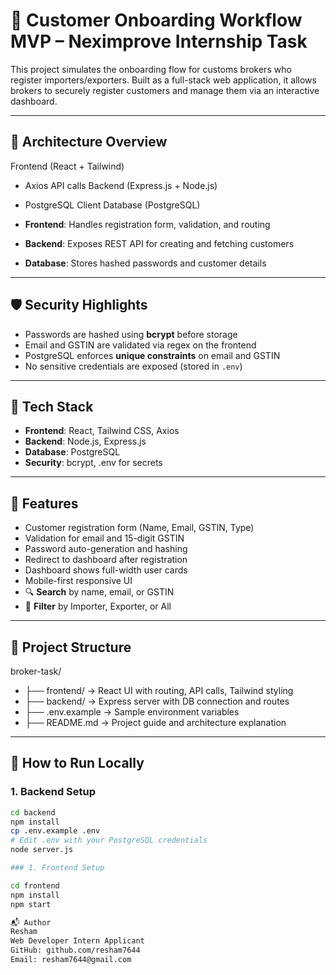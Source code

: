 # 👤 Customer Onboarding Workflow MVP – Neximprove Internship Task

This project simulates the onboarding flow for customs brokers who register importers/exporters. Built as a full-stack web application, it allows brokers to securely register customers and manage them via an interactive dashboard.

---

## 📐 Architecture Overview

Frontend (React + Tailwind)
- Axios API calls
Backend (Express.js + Node.js)
- PostgreSQL Client
Database (PostgreSQL)


- **Frontend**: Handles registration form, validation, and routing
- **Backend**: Exposes REST API for creating and fetching customers
- **Database**: Stores hashed passwords and customer details

---

## 🛡️ Security Highlights

- Passwords are hashed using **bcrypt** before storage
- Email and GSTIN are validated via regex on the frontend
- PostgreSQL enforces **unique constraints** on email and GSTIN
- No sensitive credentials are exposed (stored in `.env`)

---

## 🔧 Tech Stack

- **Frontend**: React, Tailwind CSS, Axios
- **Backend**: Node.js, Express.js
- **Database**: PostgreSQL
- **Security**: bcrypt, .env for secrets

---

## 🚀 Features

- Customer registration form (Name, Email, GSTIN, Type)
- Validation for email and 15-digit GSTIN
- Password auto-generation and hashing
- Redirect to dashboard after registration
- Dashboard shows full-width user cards
- Mobile-first responsive UI
- 🔍 **Search** by name, email, or GSTIN
- 🧭 **Filter** by Importer, Exporter, or All

---

## 📁 Project Structure

broker-task/
- ├── frontend/ → React UI with routing, API calls, Tailwind styling
- ├── backend/ → Express server with DB connection and routes
- ├── .env.example → Sample environment variables
- ├── README.md → Project guide and architecture explanation


---

## 🧪 How to Run Locally

### 1. Backend Setup

```bash
cd backend
npm install
cp .env.example .env
# Edit .env with your PostgreSQL credentials
node server.js

### 1. Frontend Setup

cd frontend
npm install
npm start

📬 Author
Resham
Web Developer Intern Applicant
GitHub: github.com/resham7644
Email: resham7644@gmail.com

